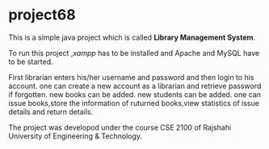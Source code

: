 # project68
This is a simple java project which is called **Library Management System**.

To run this project ,*xampp* has to be installed and Apache and MySQL have to be started.

First librarian enters his/her username and password and then login to his account.
one can create a new account as a librarian and retrieve password if forgotten.
new books can be added.
new students can be added.
one can issue books,store the information of ruturned books,view statistics of issue details and return details.

The project was developod under the course CSE 2100 of Rajshahi University of Engineering & Technology.
